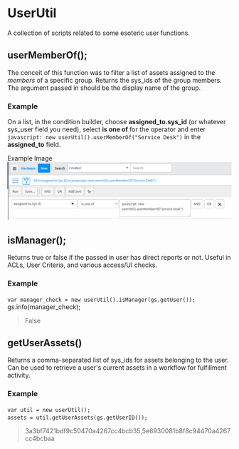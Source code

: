 # UserUtil

A collection of scripts related to some esoteric user functions.

## userMemberOf();

The conceit of this function was to filter a list of assets assigned to the _members_ of a specific group. Returns the sys_ids of the group members. The argument passed in should be the display name of the group.

### Example

On a list, in the condition builder, choose **assigned_to.sys_id** (or whatever sys_user field you need), select **is one of** for the operator and enter
`javascript: new userUtil().userMemberOf("Service Desk")` in the **assigned_to** field.

Example Image
![userMemberOf example](userMemberOf.png)

## isManager();

Returns true or false if the passed in user has direct reports or not. Useful in ACLs, User Criteria, and various access/UI checks.

### Example

`var manager_check = new userUtil().isManager(gs.getUser()); `gs.info(manager_check);

> False

## getUserAssets()

Returns a comma-separated list of sys_ids for assets belonging to the user. Can be used to retrieve a user's current assets in a workflow for fulfillment activity.

### Example

`var util = new userUtil();`  
`assets = util.getUserAssets(gs.getUserID());`

> 3a3bf7421bdf9c50470a4267cc4bcb35,5e6930081b8f8c94470a4267cc4bcbaa